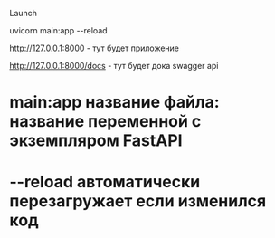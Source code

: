 

Launch

uvicorn main:app --reload


http://127.0.0.1:8000 - тут будет приложение

http://127.0.0.1:8000/docs - тут будет дока swagger api


# main:app название файла: название переменной с экземпляром FastAPI
# --reload автоматически перезагружает если изменился код